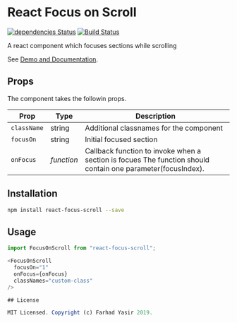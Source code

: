 # React Focus on Scroll

[![dependencies Status](https://david-dm.org/nutboltu/react-focus-scroll/status.svg)](https://david-dm.org/nutboltu/react-focus-scroll)  [![Build Status](https://travis-ci.org/nutboltu/react-focus-scroll.svg?branch=master)](https://travis-ci.org/nutboltu/react-focus-scroll)

A react component which focuses sections while scrolling

See [Demo and Documentation](https://nutboltu.github.io/react-focus-scroll).

## Props

The component takes the followin props.

| Prop              | Type       | Description |
|-------------------|------------|-------------|
| `className`         | string  | Additional classnames for the component |
| `focusOn`  | string  | Initial focused section|
| `onFocus`        | _function_ | Callback function to invoke when a section is focues The function should contain one parameter(focusIndex). |

## Installation

```bash
npm install react-focus-scroll --save
```

## Usage

```javascript
import FocusOnScroll from "react-focus-scroll";

<FocusOnScroll
  focusOn="1"
  onFocus={onFocus}
  classNames="custom-class"
/>

## License

MIT Licensed. Copyright (c) Farhad Yasir 2019.

